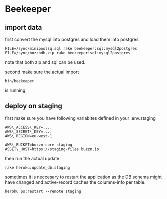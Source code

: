 # Beekeeper

## import data

first convert the mysql into postgres and load them into postgres


```
FILE=/sync/minipoolsq.sql rake beekeeper:sql:mysql2postgres
FILE=/sync/buzzndb.zip rake beekeeper:sql:mysql2postgres

```

note that both zip and sql can be used.


second make sure the actual import

```
bin/beekeeper
```
is running.

## deploy on staging

first make sure you have following variabltes defined in your .env.staging

```
AWS\_ACCESS\_KEY=....
AWS\_SECRET\_KEY=....
AWS\_REGION=eu-west-1

AWS\_BUCKET=buzzn-core-staging
ASSET\_HOST=https://staging-files.buzzn.io
```

then run the actual update

```
rake heroku:update_db:staging
```

sometimes it is neccesary to restart the application as the DB schema might have changed and active-record caches the columns-info per table.

```
heroku ps:restart --remote staging
```
